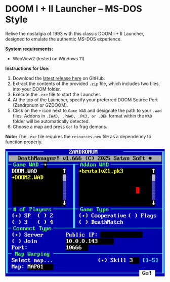 # DOOM I + II Launcher – MS-DOS Style

Relive the nostalgia of 1993 with this classic DOOM I + II Launcher, designed to emulate the authentic MS-DOS experience.

**System requirements:**<br>
- WebView2 (tested on Windows 11)

**Instructions for Use:**

1. Download the [latest release here](https://github.com/schnalz-digital/deathmanager/releases/latest) on GitHub.
2. Extract the contents of the provided `.zip` file, which includes two files, into your DOOM folder.
3. Execute the `.exe` file to start the Launcher.
4. At the top of the Launcher, specify your preferred DOOM Source Port (Zandronum or GZDOOM).
5. Click on the `+` icon next to `Game WAD` and designate the path to your `.wad` files. Addons in `.IWAD, .PWAD, .PK3, or .DEH` format within the `WAD` folder will be automatically detected.
6. Choose a map and press `Go!` to frag demons.

**Note:** The `.exe` file requires the `resources.neu` file as a dependency to function properly.

![Screenshot of the DeathLauncher](https://raw.githubusercontent.com/schnalz-digital/deathmanager/refs/heads/main/screenshot.png)
